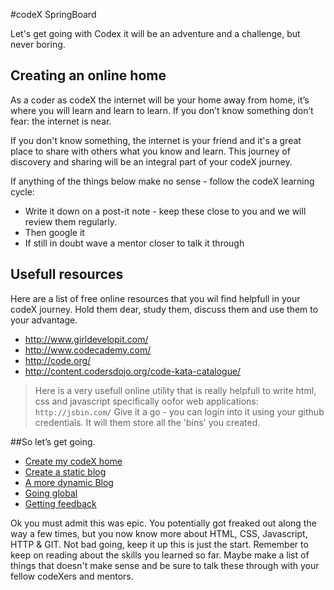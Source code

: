 #codeX SpringBoard

Let's get going with Codex it will be an adventure and a challenge, but never boring.

## Creating an online home

As a coder as codeX the internet will be your home away from home, it’s where you will learn and learn to learn. If you don’t know something don’t fear: the internet is near. 

If you don't know something, the internet is your friend and it's a great place to share with others what you know and learn. This journey of discovery and sharing will be an integral part of your codeX journey. 

If anything of the things below make no sense - follow the codeX learning cycle:
 * Write it down on a post-it note - keep these close to you and we will review them regularly.
 * Then google it 
 * If still in doubt wave a mentor closer to talk it through

## Usefull resources

Here are a list of free online resources that you wil find helpfull in your codeX journey. Hold them dear, study them, discuss them and use them to your advantage.

  * http://www.girldevelopit.com/
  * http://www.codecademy.com/
  * http://code.org/
  * http://content.codersdojo.org/code-kata-catalogue/

> Here is a very usefull online utility that is really helpfull to write html, css and javascript specifically oofor web applications: ```http://jsbin.com/``` Give it a go - you can login into it using your github credentials. It will them store all the 'bins' you created.

##So let’s get going.

  * [Create my codeX home](./create_my_codeX_home.md)
  * [Create a static blog](./create_static_blog.md)
  * [A more dynamic Blog](./create_dynamic_blog.md)
  * [Going global](./going_global.md)
  * [Getting feedback](./getting_feedback.md)
  
Ok you must admit this was epic. You potentially got freaked out along the way a few times, but you now know more about HTML, CSS, Javascript, HTTP & GIT. Not bad going, keep it up this is just the start. Remember to keep on reading about the skills you learned so far. Maybe make a list of things that doesn't make sense and be sure to talk these through with your fellow codeXers and mentors. 
  
